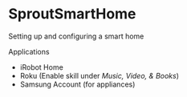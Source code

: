 # SproutSmartHome
Setting up and configuring a smart home

Applications
- iRobot Home
- Roku (Enable skill under *Music, Video, & Books*)
- Samsung Account (for appliances)
